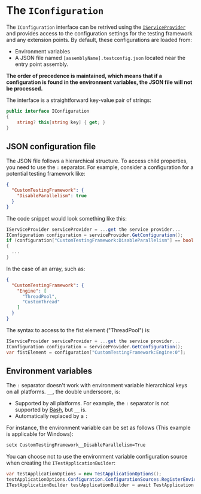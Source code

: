 # The `IConfiguration`

The `IConfiguration` interface can be retrived using the [`IServiceProvider`](iserviceprovider.md) and provides access to the configuration settings for the testing framework and any extension points. By default, these configurations are loaded from:

* Environment variables
* A JSON file named `[assemblyName].testconfig.json` located near the entry point assembly.

**The order of precedence is maintained, which means that if a configuration is found in the environment variables, the JSON file will not be processed.**

The interface is a straightforward key-value pair of strings:

```cs
public interface IConfiguration
{
    string? this[string key] { get; }
}
```

## JSON configuration file

The JSON file follows a hierarchical structure. To access child properties, you need to use the `:` separator. For example, consider a configuration for a potential testing framework like:

```json
{
  "CustomTestingFramework": {
    "DisableParallelism": true
  }
}
```

The code snippet would look something like this:

```cs
IServiceProvider serviceProvider = ...get the service provider...
IConfiguration configuration = serviceProvider.GetConfiguration();
if (configuration["CustomTestingFramework:DisableParallelism"] == bool.TrueString)
{
  ...
}
```

In the case of an array, such as:

```json
{
  "CustomTestingFramework": {
    "Engine": [
      "ThreadPool",
      "CustomThread"
    ]
  }
}
```

The syntax to access to the fist element ("ThreadPool") is:

```cs
IServiceProvider serviceProvider = ...get the service provider...
IConfiguration configuration = serviceProvider.GetConfiguration();
var fistElement = configuration["CustomTestingFramework:Engine:0"];
```

## Environment variables

The `:` separator doesn't work with environment variable hierarchical keys on all platforms. `__`, the double underscore, is:

* Supported by all platforms. For example, the `:` separator is not supported by [Bash](https://linuxhint.com/bash-environment-variables/), but `__` is.
* Automatically replaced by a `:`

For instance, the environment variable can be set as follows (This example is applicable for Windows):

```bash
setx CustomTestingFramework__DisableParallelism=True
```

You can choose not to use the environment variable configuration source when creating the `ITestApplicationBuilder`:

```cs
var testApplicationOptions = new TestApplicationOptions();
testApplicationOptions.Configuration.ConfigurationSources.RegisterEnvironmentVariablesConfigurationSource = false;
ITestApplicationBuilder testApplicationBuilder = await TestApplication.CreateBuilderAsync(args, testApplicationOptions);
```
